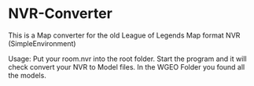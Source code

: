# NVR-Converter

This is a Map converter for the old League of Legends Map format NVR (SimpleEnvironment)

Usage:
Put your room.nvr into the root folder. 
Start the program and it will check convert your NVR to Model files.
In the WGEO Folder you found all the models.

